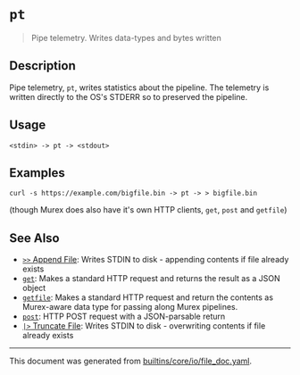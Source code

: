 # `pt`

> Pipe telemetry. Writes data-types and bytes written

## Description

Pipe telemetry, `pt`, writes statistics about the pipeline. The telemetry is written
directly to the OS's STDERR so to preserved the pipeline.

## Usage

```
<stdin> -> pt -> <stdout>
```

## Examples

```
curl -s https://example.com/bigfile.bin -> pt -> > bigfile.bin
```

(though Murex does also have it's own HTTP clients, `get`, `post` and
`getfile`)

## See Also

* [`>>` Append File](../parser/greater-than-greater-than.md):
  Writes STDIN to disk - appending contents if file already exists
* [`get`](../commands/get.md):
  Makes a standard HTTP request and returns the result as a JSON object
* [`getfile`](../commands/getfile.md):
  Makes a standard HTTP request and return the contents as Murex-aware data type for passing along Murex pipelines.
* [`post`](../commands/post.md):
  HTTP POST request with a JSON-parsable return
* [`|>` Truncate File](../parser/greater-than.md):
  Writes STDIN to disk - overwriting contents if file already exists

<hr/>

This document was generated from [builtins/core/io/file_doc.yaml](https://github.com/lmorg/murex/blob/master/builtins/core/io/file_doc.yaml).